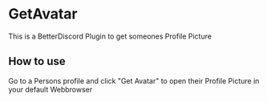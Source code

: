 # GetAvatar
This is a BetterDiscord Plugin to get someones Profile Picture
## How to use
Go to a Persons profile and click "Get Avatar" to open their Profile Picture in your default Webbrowser
